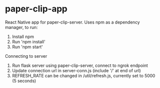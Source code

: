 # paper-clip-app
React Native app for paper-clip-server. Uses npm as a dependency manager, to run:

1. Install npm
2. Run 'npm install'
3. Run 'npm start'

Connecting to server
1. Run flask server using paper-clip-server, connect to ngrok endpoint
2. Update connection url in server-conn.js (include '/' at end of url)
3. REFRESH_RATE can be changed in /util/refresh.js, currently set to 5000 (5 seconds)